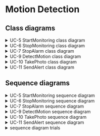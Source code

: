 # Motion Detection

## Class diagrams

<details>
<summary>UC-5 StartMonitoring class diagram</summary>
</br>

</details>

<details>
<summary>UC-6 StopMonitoring class diagram</summary>
</br>

</details>

<details>
<summary>UC-7 StopAlarm class diagram</summary>
</br>

</details>

<details>
<summary>UC-9 DetectMotion class diagram</summary>
</br>

</details>

<details>
<summary>UC-10 TakePhoto class diagram</summary>
</br>

</details>

<details>
<summary>UC-11 SendAlert class diagram</summary>
</br>

</details>

## Sequence diagrams

<details>
<summary>UC-5 StartMonitoring sequence diagram</summary>
</br>

![sdUC-5](diagram/UC-5_start_monitoring_sequence.jpg)

</details>

<details>
<summary>UC-6 StopMonitoring sequence diagram</summary>
</br>

![sdUC-6](diagram/UC-6_stop_monitoring_sequence.jpg)

</details>

<details>
<summary>UC-7 StopAlarm sequence diagram</summary>
</br>

![sdUC-7](diagram/UC-7_stop_alarm_sequence.jpg)

</details>

<details>
<summary>UC-9 DetectMotion sequence diagram</summary>
</br>

</details>

<details>
<summary>UC-10 TakePhoto sequence diagram</summary>
</br>

</details>

<details>
<summary>UC-11 SendAlert sequence diagram</summary>
</br>

</details>

<details>
<summary>sequence diagram trials</summary>
</br>

아래는 이전 커밋의 UC-5 sequence diagram 사진. MotionDetector가 camera를 시작하는 동시에 user에게 카메라의 시작을 알려주기도 했으나 MotionDetector는 user에게 알려주는 기능까지 할 필요없다고 판단, 높아지는 coupling을 감수하고 더 나은 cohesion을 얻도록 수정된 diagram에서는 Notifier에게 알려주는 기능을 위임함.

![trial_UC5](diagram/UC-5_start_monitoring_sequence_trial.jpg)

</details>
